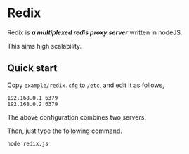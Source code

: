 Redix
======
Redix is ***a multiplexed redis proxy server*** written in nodeJS.

This aims high scalability.


## Quick start

Copy `example/redix.cfg` to `/etc`, and edit it as follows,

    192.168.0.1 6379
    192.168.0.2 6379

The above configuration combines two servers.

Then, just type the following command.

    node redix.js


